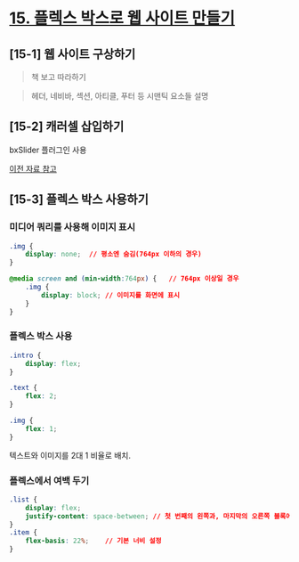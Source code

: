 # [15. 플렉스 박스로 웹 사이트 만들기](https://github.com/CaesiumY/frontend-web-design-forBeginners/tree/master/15)


## [15-1] 웹 사이트 구상하기

> 책 보고 따라하기

> 헤더, 네비바, 섹션, 아티클, 푸터 등 시맨틱 요소들 설명

## [15-2] 캐러셀 삽입하기

bxSlider 플러그인 사용

[이전 자료 참고](https://github.com/CaesiumY/frontend-web-design-forBeginners/tree/master/11)

## [15-3] 플렉스 박스 사용하기

### 미디어 쿼리를 사용해 이미지 표시

```css
.img {
    display: none;  // 평소엔 숨김(764px 이하의 경우)
}

@media screen and (min-width:764px) {   // 764px 이상일 경우
    .img {
        display: block; // 이미지를 화면에 표시
    }
}
```

### 플렉스 박스 사용

```css
.intro {
    display: flex;
}

.text {
    flex: 2;    
}

.img {
    flex: 1;
}
```

텍스트와 이미지를 2대 1 비율로 배치.

### 플렉스에서 여백 두기

```css
.list {
    display: flex;
    justify-content: space-between; // 첫 번째의 왼쪽과, 마지막의 오른쪽 블록에 여백 X
}
.item {
    flex-basis: 22%;    // 기본 너비 설정
}
```